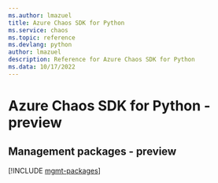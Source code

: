 ```yaml
---
ms.author: lmazuel
title: Azure Chaos SDK for Python
ms.service: chaos
ms.topic: reference
ms.devlang: python
author: lmazuel
description: Reference for Azure Chaos SDK for Python
ms.data: 10/17/2022
---
```

# Azure Chaos SDK for Python - preview

## Management packages - preview
[!INCLUDE [mgmt-packages](chaos-mgmt-index.md)]